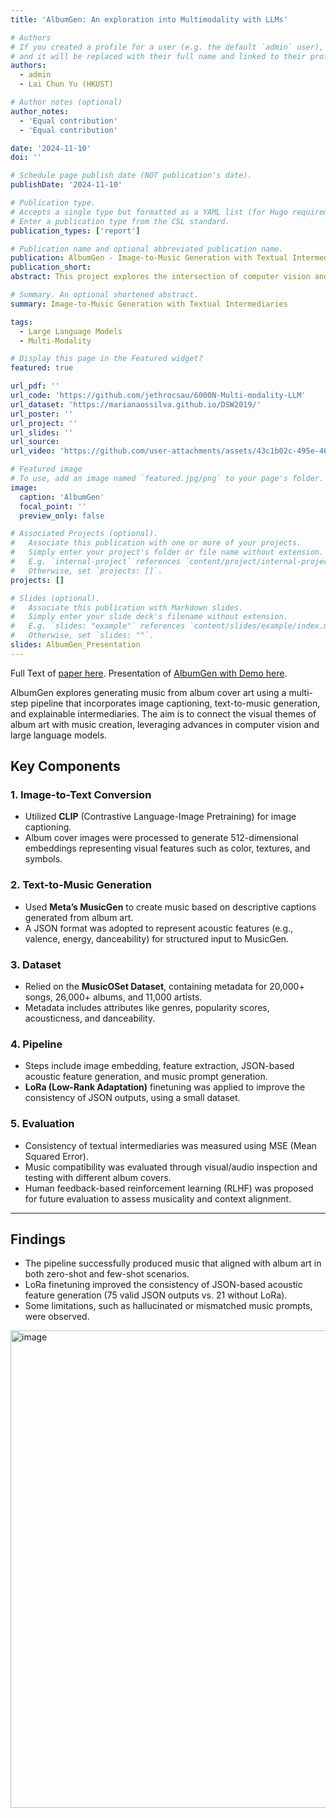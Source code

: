 ```yaml
---
title: 'AlbumGen: An exploration into Multimodality with LLMs'

# Authors
# If you created a profile for a user (e.g. the default `admin` user), write the username (folder name) here
# and it will be replaced with their full name and linked to their profile.
authors:
  - admin
  - Lai Chun Yu (HKUST)

# Author notes (optional)
author_notes:
  - 'Equal contribution'
  - 'Equal contribution'

date: '2024-11-10'
doi: ''

# Schedule page publish date (NOT publication's date).
publishDate: '2024-11-10'

# Publication type.
# Accepts a single type but formatted as a YAML list (for Hugo requirements).
# Enter a publication type from the CSL standard.
publication_types: ['report']

# Publication name and optional abbreviated publication name.
publication: AlbumGen - Image-to-Music Generation with Textual Intermediaries
publication_short:
abstract: This project explores the intersection of computer vision and music generation by utilizing image captioning models on album cover art and employing text-to-music generation models, such as MusicGen, to create music based on these captions. By training a model to generate descriptive captions from album covers, we aim to develop a system that automatically produces music aligned with the visual themes of album artwork. This innovative approach opens new avenues for creative AI-assisted music production.

# Summary. An optional shortened abstract.
summary: Image-to-Music Generation with Textual Intermediaries

tags:
  - Large Language Models
  - Multi-Modality

# Display this page in the Featured widget?
featured: true

url_pdf: ''
url_code: 'https://github.com/jethrocsau/6000N-Multi-modality-LLM'
url_dataset: 'https://marianaossilva.github.io/DSW2019/'
url_poster: ''
url_project: ''
url_slides: ''
url_source: 
url_video: 'https://github.com/user-attachments/assets/43c1b02c-495e-46ff-b63e-791a9f0dc464'

# Featured image
# To use, add an image named `featured.jpg/png` to your page's folder.
image:
  caption: 'AlbumGen'
  focal_point: ''
  preview_only: false

# Associated Projects (optional).
#   Associate this publication with one or more of your projects.
#   Simply enter your project's folder or file name without extension.
#   E.g. `internal-project` references `content/project/internal-project/index.md`.
#   Otherwise, set `projects: []`.
projects: []

# Slides (optional).
#   Associate this publication with Markdown slides.
#   Simply enter your slide deck's filename without extension.
#   E.g. `slides: "example"` references `content/slides/example/index.md`.
#   Otherwise, set `slides: ""`.
slides: AlbumGen_Presentation
---
```

Full Text of [paper here](./paper.pdf).
Presentation of [AlbumGen with Demo here](./AlbumGen_Presentation.pdf).

AlbumGen explores generating music from album cover art using a multi-step pipeline that incorporates image captioning, text-to-music generation, and explainable intermediaries. The aim is to connect the visual themes of album art with music creation, leveraging advances in computer vision and large language models.

## **Key Components**

### 1. **Image-to-Text Conversion**
- Utilized **CLIP** (Contrastive Language-Image Pretraining) for image captioning.
- Album cover images were processed to generate 512-dimensional embeddings representing visual features such as color, textures, and symbols.

### 2. **Text-to-Music Generation**
- Used **Meta’s MusicGen** to create music based on descriptive captions generated from album art.
- A JSON format was adopted to represent acoustic features (e.g., valence, energy, danceability) for structured input to MusicGen.

### 3. **Dataset**
- Relied on the **MusicOSet Dataset**, containing metadata for 20,000+ songs, 26,000+ albums, and 11,000 artists.
- Metadata includes attributes like genres, popularity scores, acousticness, and danceability.

### 4. **Pipeline**
- Steps include image embedding, feature extraction, JSON-based acoustic feature generation, and music prompt generation.
- **LoRa (Low-Rank Adaptation)** finetuning was applied to improve the consistency of JSON outputs, using a small dataset.

### 5. **Evaluation**
- Consistency of textual intermediaries was measured using MSE (Mean Squared Error).
- Music compatibility was evaluated through visual/audio inspection and testing with different album covers.
- Human feedback-based reinforcement learning (RLHF) was proposed for future evaluation to assess musicality and context alignment.

---

## **Findings**
- The pipeline successfully produced music that aligned with album art in both zero-shot and few-shot scenarios.
- LoRa finetuning improved the consistency of JSON-based acoustic feature generation (75 valid JSON outputs vs. 21 without LoRa).
- Some limitations, such as hallucinated or mismatched music prompts, were observed.

<img width="764" alt="image" src="https://github.com/user-attachments/assets/012f71c7-fa00-4ca7-809f-34b8607b4c72" />


